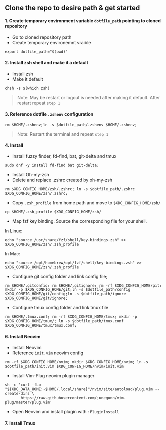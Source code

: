 
## Clone the repo to desire path & get started

#### 1. Create temporary environment variable `dotfile_path` pointing to cloned repository

- Go to cloned repository path 
- Create temporary environemnt vraible
```
export dotfile_path="$(pwd)"
```

#### 2. Install zsh shell and make it a default
- Install zsh
- Make it default
```
chsh -s $(which zsh)
```

> Note: May be restart or logout is needed after making it default. After restart repeat `step 1`

#### 3. Reference dotfile `.zshenv` configuration 

```
rm $HOME/.zshenv;ln -s $dotfile_path/.zshenv $HOME/.zshenv;
```
> Note: Restart the terminal and repeat `step 1`

#### 4. Install 
- Install fuzzy finder, fd-find, bat, git-delta and tmux
```
sudo dnf -y install fd-find bat git-delta; 
```
- Install Oh-my-zsh
- Delete and replace .zshrc created by oh-my-zsh 
```
rm $XDG_CONFIG_HOME/zsh/.zshrc; ln -s $dotfile_path/.zshrc $XDG_CONFIG_HOME/zsh/.zshrc;
```
- Copy `.zsh_profile` from home path and move to `$XDG_CONFIG_HOME/zsh/`
```
cp $HOME/.zsh_profile $XDG_CONFIG_HOME/zsh/
```
- Map fzf key binding. Source the corresponding file for your shell. 

 In Linux:
```
echo "source /usr/share/fzf/shell/key-bindings.zsh" >> $XDG_CONFIG_HOME/zsh/.zsh_profile
```
  In Mac:
```
echo "source /opt/homebrew/opt/fzf/shell/key-bindings.zsh" >> $XDG_CONFIG_HOME/zsh/.zsh_profile
```

- Configure git config folder and link config file;
```
rm $HOME/.gitconfig; rm $HOME/.gitignore; rm -rf $XDG_CONFIG_HOME/git; mkdir -p $XDG_CONFIG_HOME/git;ln -s $dotfile_path/config $XDG_CONFIG_HOME/git/config;ln -s $dotfile_path/ignore $XDG_CONFIG_HOME/git/ignore;
```

- Configure tmux config folder and link tmux file
```
rm $HOME/.tmux.conf; rm -rf $XDG_CONFIG_HOME/tmux; mkdir -p $XDG_CONFIG_HOME/tmux/; ln -s $dotfile_path/tmux.conf $XDG_CONFIG_HOME/tmux/tmux.conf;
```

#### 6. Install Neovim 
- Install Neovim
- Reference `init.vim` neovim config
```
rm -rf $XDG_CONFIG_HOME/nvim; mkdir $XDG_CONFIG_HOME/nvim; ln -s $dotfile_path/init.vim $XDG_CONFIG_HOME/nvim/init.vim
```
- Install Vim-Plug neovim plugin manager
```
sh -c 'curl -fLo "${XDG_DATA_HOME:-$HOME/.local/share}"/nvim/site/autoload/plug.vim --create-dirs \
       https://raw.githubusercontent.com/junegunn/vim-plug/master/plug.vim'
```
- Open Neovim and install plugin with `:PluginInstall`


#### 7. Install Tmux

